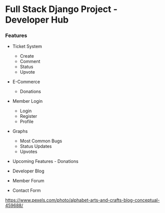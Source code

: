 # Full Stack Django Project - Developer Hub

### Features

- Ticket System
    - Create
    - Comment
    - Status
    - Upvote

- E-Commerce
    - Donations

- Member Login
    - Login
    - Register
    - Profile

- Graphs
    - Most Common Bugs
    - Status Updates
    - Upvotes

- Upcoming Features - Donations 

- Developer Blog

- Member Forum

- Contact Form


https://www.pexels.com/photo/alphabet-arts-and-crafts-blog-conceptual-459688/